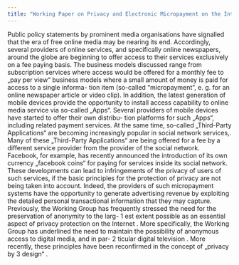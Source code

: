 ```yaml
---
title: "Working Paper on Privacy and Electronic Micropayment on the Internet"
---
```


Public policy statements by prominent media organisations have signalled that the era of free online media may be nearing its end. Accordingly, several providers of online services, and specifically online newspapers, around the globe are beginning to offer access to their services exclusively on a fee paying basis.
The business models discussed range from subscription services where access would be offered for a monthly fee to „pay per view“ business models where a small amount of money is paid for access to a single informa- tion item (so-called “micropayment”, e. g. for an online newspaper article or video clip).
In addition, the latest generation of mobile devices provide the opportunity to install access capability to online media service via so-called „Apps“. Several providers of mobile devices have started to offer their own distribu- tion platforms for such „Apps“, including related payment services.
At the same time, so-called „Third-Party Applications“ are becoming increasingly popular in social network services,. Many of these „Third-Party Applications“ are being offered for a fee by a different service provider from the provider of the social network. Facebook, for example, has recently announced the introduction of its own currency „facebook coins“ for paying for services inside its social network.
These developments can lead to infringements of the privacy of users of such services, if the basic principles for the protection of privacy are not being taken into account. Indeed, the providers of such micropayment systems have the opportunity to generate advertising revenue by exploiting the detailed personal transactional information that they may capture.
  Previously, the Working Group has frequently stressed the need for the preservation of anonymity to the larg- 1
est extent possible as an essential aspect of privacy protection on the Internet . More specifically, the Working
Group has underlined the need to maintain the possibility of anonymous access to digital media, and in par- 2
ticular digital television . More recently, these principles have been reconfirmed in the concept of „privacy by 3
 design“ .

